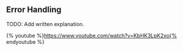 ## Error Handling

TODO: Add written explanation.

{% youtube %}https://www.youtube.com/watch?v=KbHK3LpK2xo{% endyoutube %}

